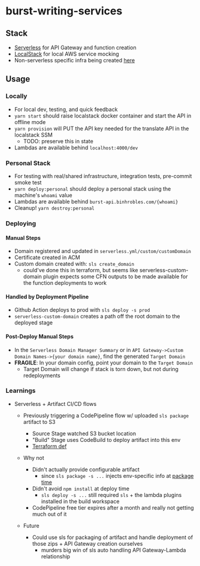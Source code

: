 # burst-writing-services

## Stack

- [Serverless](https://www.serverless.com/) for API Gateway and function creation
- [LocalStack](https://github.com/localstack/localstack) for local AWS service mocking
- Non-serverless specific infra being created [here](https://github.com/binhrobles-burst-writing/burst-writing-shared-infra)

## Usage

### Locally

- For local dev, testing, and quick feedback
- `yarn start` should raise localstack docker container and start the API in offline mode
- `yarn provision` will PUT the API key needed for the translate API in the localstack SSM
  - TODO: preserve this in state
- Lambdas are available behind `localhost:4000/dev`

### Personal Stack

- For testing with real/shared infrastructure, integration tests, pre-commit smoke test
- `yarn deploy:personal` should deploy a personal stack using the machine's `whoami` value
- Lambdas are available behind `burst-api.binhrobles.com/{whoami}`
- Cleanup! `yarn destroy:personal`

### Deploying

#### Manual Steps

- Domain registered and updated in `serverless.yml/custom/customDomain`
- Certificate created in ACM
- Custom domain created with: `sls create_domain`
  - could've done this in terraform, but seems like serverless-custom-domain plugin expects some CFN outputs to be made available for the function deployments to work

#### Handled by Deployment Pipeline

- Github Action deploys to prod with `sls deploy -s prod`
- `serverless-custom-domain` creates a path off the root domain to the deployed stage

#### Post-Deploy Manual Steps

- In the `Serverless Domain Manager Summary` or in `API Gateway->Custom Domain Names->{your domain name}`, find the generated `Target Domain`
- **FRAGILE**: In your domain config, point your domain to the `Target Domain`
  - Target Domain will change if stack is torn down, but not during redeployments

### Learnings

- Serverless + Artifact CI/CD flows

  - Previously triggering a CodePipeline flow w/ uploaded `sls package` artifact to S3

    - Source Stage watched S3 bucket location
    - "Build" Stage uses CodeBuild to deploy artifact into this env
    - [Terraform def](https://github.com/binhrobles-burst-writing/burst-writing-shared-infra/tree/master/deployment)

  - Why not

    - Didn't actually provide configurable artifact
      - since `sls package -s ...` injects env-specific info at [package time](https://seed.run/blog/why-serverless-deployment-artifacts-cannot-be-reused-across-stages.html)
    - Didn't avoid `npm install` at deploy time
      - `sls deploy -s ...` still required `sls` + the lambda plugins installed in the build workspace
    - CodePipeline free tier expires after a month and really not getting much out of it

  - Future
    - Could use sls for packaging of artifact and handle deployment of those zips + API Gateway creation ourselves
      - murders big win of sls auto handling API Gateway-Lambda relationship
